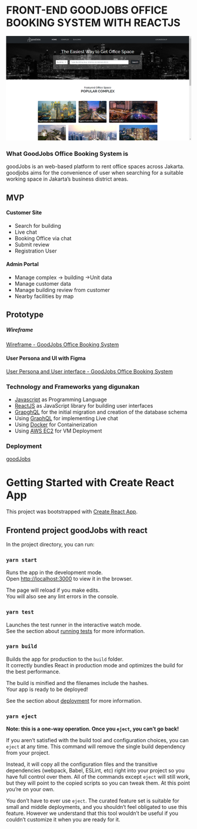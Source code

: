# FRONT-END GOODJOBS OFFICE BOOKING SYSTEM WITH REACTJS

![user interface](user_interface.png?raw=true "user interface")

### What GoodJobs Office Booking System is

goodJobs is an web-based platform to rent office spaces across Jakarta. goodjobs aims for the convenience of user when searching for a suitable working space in Jakarta’s business district areas.

## MVP

#### Customer Site

- Search for building
- Live chat
- Booking Office via chat
- Submit review
- Registration User

#### Admin Portal

- Manage complex -> building ->Unit data
- Manage customer data
- Manage building review from customer
- Nearby facilities by map

## Prototype

##### Wireframe

<a href="https://whimsical.com/wireframe-tim-6-goodjobs-5eVSTMrbDHitPG5yLuw8FG">Wireframe - GoodJobs Office Booking System</a>

#### User Persona and UI with Figma

<a href="https://www.figma.com/file/LstK3aMA4Wf58DO8VhHAM6/ui%2Fux-goodjobs?node-id=18%3A2">User Persona and User interface - GoodJobs Office Booking System</a>

### Technology and Frameworks yang digunakan

- [Javascript](https://www.javascript.com//) as Programming Language
- [ReactJS](https://reactjs.org/docs/getting-started.html) as JavaScript library for building user interfaces
- [GrapghQL](https://gorm.io/docs/) for the initial migration and creation of the database schema
- Using [GraphQL](https://graphql.org/) for implementing Live chat
- Using [Docker](https://docker.com/dashboard/) for Containerization
- Using [AWS EC2](https://aws.amazon.com/) for VM Deployment

### Deployment

[goodJobs](goodjobs.my.id:3000)

# Getting Started with Create React App

This project was bootstrapped with [Create React App](https://github.com/facebook/create-react-app).

## Frontend project goodJobs with react

In the project directory, you can run:

### `yarn start`

Runs the app in the development mode.\
Open [http://localhost:3000](http://localhost:3000) to view it in the browser.

The page will reload if you make edits.\
You will also see any lint errors in the console.

### `yarn test`

Launches the test runner in the interactive watch mode.\
See the section about [running tests](https://facebook.github.io/create-react-app/docs/running-tests) for more information.

### `yarn build`

Builds the app for production to the `build` folder.\
It correctly bundles React in production mode and optimizes the build for the best performance.

The build is minified and the filenames include the hashes.\
Your app is ready to be deployed!

See the section about [deployment](https://facebook.github.io/create-react-app/docs/deployment) for more information.

### `yarn eject`

**Note: this is a one-way operation. Once you `eject`, you can’t go back!**

If you aren’t satisfied with the build tool and configuration choices, you can `eject` at any time. This command will remove the single build dependency from your project.

Instead, it will copy all the configuration files and the transitive dependencies (webpack, Babel, ESLint, etc) right into your project so you have full control over them. All of the commands except `eject` will still work, but they will point to the copied scripts so you can tweak them. At this point you’re on your own.

You don’t have to ever use `eject`. The curated feature set is suitable for small and middle deployments, and you shouldn’t feel obligated to use this feature. However we understand that this tool wouldn’t be useful if you couldn’t customize it when you are ready for it.
